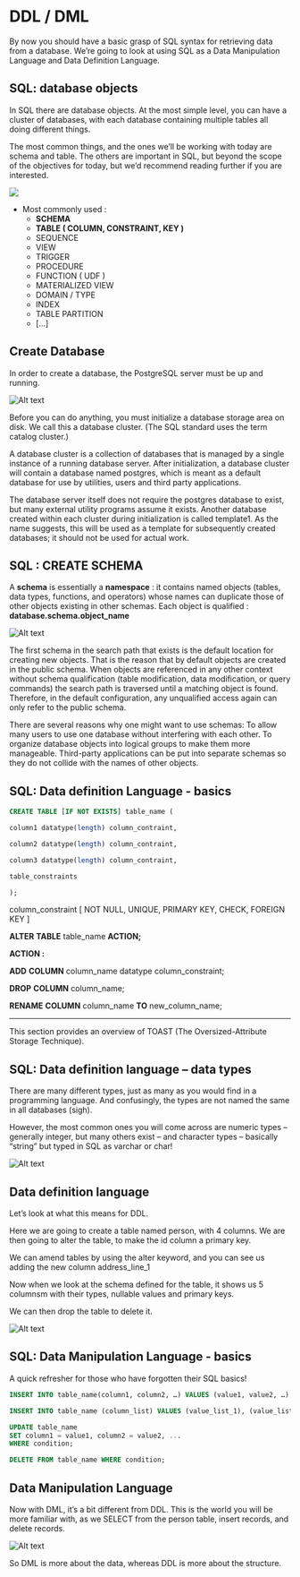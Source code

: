 # DDL / DML 

By now you should have a basic grasp of SQL syntax for retrieving data from a database. We’re going to look at using SQL as a Data Manipulation Language and Data Definition Language.

## SQL: database objects

In SQL there are database objects. At the most simple level, you can have a cluster of databases, with each database containing multiple tables all doing different things.

The most common things, and the ones we’ll be working with today are schema and table. The others are important in SQL, but beyond the scope of the objectives for today, but we’d recommend reading further if you are interested.

![](../img/sql27.png)

* Most commonly used :
  * **SCHEMA**
  * **TABLE ( COLUMN, CONSTRAINT, KEY )**
  * SEQUENCE
  * VIEW
  * TRIGGER
  * PROCEDURE
  * FUNCTION ( UDF )
  * MATERIALIZED VIEW
  * DOMAIN / TYPE
  * INDEX
  * TABLE PARTITION
  * […]

## Create Database

In order to create a database, the PostgreSQL server must be up and running.

![Alt text](../img/createdb.png)

Before you can do anything, you must initialize a database storage area on disk. We call this a database cluster. (The SQL standard uses the term catalog cluster.) 

A database cluster is a collection of databases that is managed by a single instance of a running database server. After initialization, a database cluster will contain a database named postgres, which is meant as a default database for use by utilities, users and third party applications. 

The database server itself does not require the postgres database to exist, but many external utility programs assume it exists. Another database created within each cluster during initialization is called template1. As the name suggests, this will be used as a template for subsequently created databases; it should not be used for actual work. 


## SQL : CREATE SCHEMA

A  **schema**  is essentially a  **namespace** : it contains named objects (tables, data types, functions, and operators) whose names can duplicate those of other objects existing in other schemas. Each object is qualified :  **database.schema.object_name**

![Alt text](../img/createschema.png)

The first schema in the search path that exists is the default location for creating new objects. That is the reason that by default objects are created in the public schema. When objects are referenced in any other context without schema qualification (table modification, data modification, or query commands) the search path is traversed until a matching object is found. Therefore, in the default configuration, any unqualified access again can only refer to the public schema.

There are several reasons why one might want to use schemas:
To allow many users to use one database without interfering with each other.
To organize database objects into logical groups to make them more manageable.
Third-party applications can be put into separate schemas so they do not collide with the names of other objects.


## SQL: Data definition Language - basics


```sql
CREATE TABLE [IF NOT EXISTS] table_name (

column1 datatype(length) column_contraint,

column2 datatype(length) column_contraint,

column3 datatype(length) column_contraint,

table_constraints

);

```

column_constraint [ NOT NULL, UNIQUE, PRIMARY KEY, CHECK, FOREIGN KEY ]

**ALTER**   **TABLE**  table_name  **ACTION;**

**ACTION :**

**ADD**   **COLUMN**  column_name datatype column_constraint;

**DROP**   **COLUMN**  column_name;

**RENAME**   **COLUMN**  column_name  **TO**  new_column_name;

---

This section provides an overview of TOAST (The Oversized-Attribute Storage Technique).

## SQL: Data definition language – data types

There are many different types, just as many as you would find in a programming language. And confusingly, the types are not named the same in all databases (sigh).

However, the most common ones you will come across are numeric types – generally integer, but many others exist – and character types – basically “string” but typed in SQL as varchar or char!

![Alt text](../img/datatypes.png)

## Data definition language 

Let’s look at what this means for DDL.

Here we are going to create a table named person, with 4 columns. We are then going to alter the table, to make the id column a primary key.

We can amend tables by using the alter keyword, and you can see us adding the new column address_line_1 

Now when we look at the schema defined for the table, it shows us 5 columnsm with their types, nullable values and primary keys.

We can then drop the table to delete it.


![Alt text](../img/ddl.png)

## SQL: Data Manipulation Language - basics 

A quick refresher for those who have forgotten their SQL basics!

```sql
INSERT INTO table_name(column1, column2, …) VALUES (value1, value2, …);
```

```sql
INSERT INTO table_name (column_list) VALUES (value_list_1), (value_list_2), ... (value_list_n);

```

```sql
UPDATE table_name 
SET column1 = value1, column2 = value2, ... 
WHERE condition;

```

```sql
DELETE FROM table_name WHERE condition;

```

## Data Manipulation Language

Now with DML, it’s a bit different from DDL. This is the world you will be more familiar with, as we SELECT from the person table, insert records, and delete records.

![Alt text](../img/dml.png)

So DML is more about the data, whereas DDL is more about the structure.
